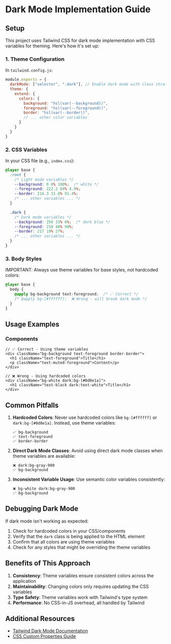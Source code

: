 # Dark Mode Implementation Guide

## Setup

This project uses Tailwind CSS for dark mode implementation with CSS variables for theming. Here's how it's set up:

### 1. Theme Configuration

In `tailwind.config.js`:
```js
module.exports = {
  darkMode: ["selector", ".dark"], // Enable dark mode with class strategy
  theme: {
    extend: {
      colors: {
        background: "hsl(var(--background))",
        foreground: "hsl(var(--foreground))",
        border: "hsl(var(--border))",
        // ... other color variables
      }
    }
  }
}
```

### 2. CSS Variables

In your CSS file (e.g., `index.css`):
```css
@layer base {
  :root {
    /* Light mode variables */
    --background: 0 0% 100%;  /* white */
    --foreground: 222.2 84% 4.9%;
    --border: 214.3 31.8% 91.4%;
    /* ... other variables ... */
  }

  .dark {
    /* Dark mode variables */
    --background: 250 33% 6%;  /* dark blue */
    --foreground: 210 40% 98%;
    --border: 217 19% 27%;
    /* ... other variables ... */
  }
}
```

### 3. Body Styles

IMPORTANT: Always use theme variables for base styles, not hardcoded colors:

```css
@layer base {
  body {
    @apply bg-background text-foreground;  /* ✅ Correct */
    /* @apply bg-[#ffffff];  ❌ Wrong - will break dark mode */
  }
}
```

## Usage Examples

### Components
```tsx
// ✅ Correct - Using theme variables
<div className="bg-background text-foreground border-border">
  <h1 className="text-foreground">Title</h1>
  <p className="text-muted-foreground">Content</p>
</div>

// ❌ Wrong - Using hardcoded colors
<div className="bg-white dark:bg-[#0d0e1a]">
  <h1 className="text-black dark:text-white">Title</h1>
</div>
```

## Common Pitfalls

1. **Hardcoded Colors**: Never use hardcoded colors like `bg-[#ffffff]` or `dark:bg-[#0d0e1a]`. Instead, use theme variables:
   ```tsx
   ✅ bg-background
   ✅ text-foreground
   ✅ border-border
   ```

2. **Direct Dark Mode Classes**: Avoid using direct dark mode classes when theme variables are available:
   ```tsx
   ❌ dark:bg-gray-900
   ✅ bg-background
   ```

3. **Inconsistent Variable Usage**: Use semantic color variables consistently:
   ```tsx
   ❌ bg-white dark:bg-gray-900
   ✅ bg-background
   ```

## Debugging Dark Mode

If dark mode isn't working as expected:

1. Check for hardcoded colors in your CSS/components
2. Verify that the `dark` class is being applied to the HTML element
3. Confirm that all colors are using theme variables
4. Check for any styles that might be overriding the theme variables

## Benefits of This Approach

1. **Consistency**: Theme variables ensure consistent colors across the application
2. **Maintainability**: Changing colors only requires updating the CSS variables
3. **Type Safety**: Theme variables work with Tailwind's type system
4. **Performance**: No CSS-in-JS overhead, all handled by Tailwind

## Additional Resources

- [Tailwind Dark Mode Documentation](https://tailwindcss.com/docs/dark-mode)
- [CSS Custom Properties Guide](https://developer.mozilla.org/en-US/docs/Web/CSS/Using_CSS_custom_properties)
